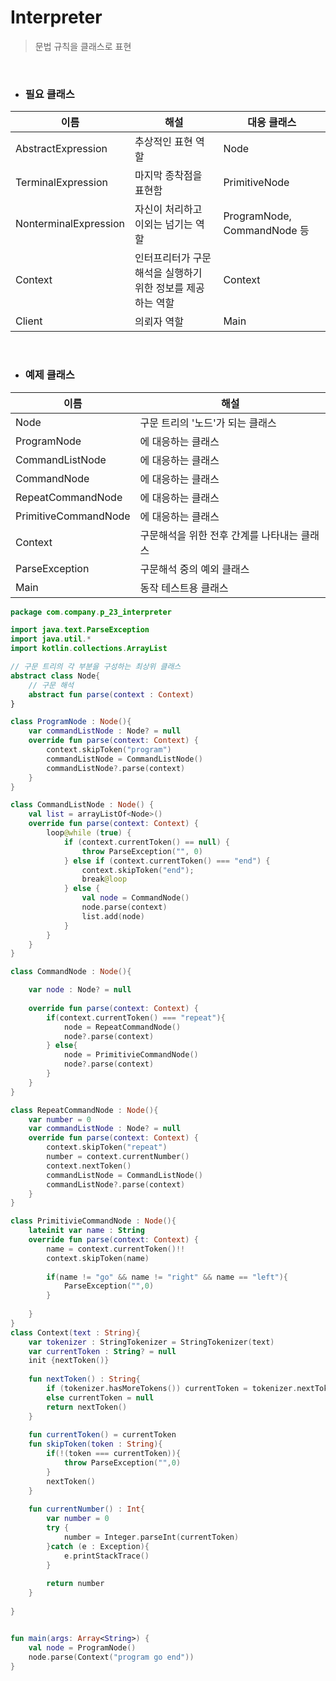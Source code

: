 # Interpreter 

> 문법 규칙을 클래스로 표현 

<br>

- ### 필요 클래스 

| 이름                  | 해설                                                       | 대응 클래스                 |
|-----------------------|------------------------------------------------------------|-----------------------------|
| AbstractExpression    | 추상적인 표현 역할                                         | Node                        |
| TerminalExpression    | 마지막 종착점을 표현함                                     | PrimitiveNode               |
| NonterminalExpression | 자신이 처리하고 이외는 넘기는 역할                         | ProgramNode, CommandNode 등 |
| Context               | 인터프리터가 구문해석을 실행하기 위한 정보를 제공하는 역할 | Context                     |
| Client                | 의뢰자 역할                                                | Main                        |

<br>


- ### 예제 클래스  


| 이름                 | 해설                                        |
|----------------------|---------------------------------------------|
| Node                 | 구문 트리의 '노드'가 되는 클래스            |
| ProgramNode          | <program> 에 대응하는 클래스                |
| CommandListNode      | <command list>에 대응하는 클래스            |
| CommandNode          | <command>에 대응하는 클래스                 |
| RepeatCommandNode    | <repeat command>에 대응하는 클래스          |
| PrimitiveCommandNode | <primitive command>에 대응하는 클래스       |
| Context              | 구문해석을 위한 전후 간계를 나타내는 클래스 |
| ParseException       | 구문해석 중의 예외 클래스                   |
| Main                 | 동작 테스트용 클래스                        |



```kotlin
package com.company.p_23_interpreter

import java.text.ParseException
import java.util.*
import kotlin.collections.ArrayList

// 구문 트리의 각 부분을 구성하는 최상위 클래스
abstract class Node{
    // 구문 해석
    abstract fun parse(context : Context)
}

class ProgramNode : Node(){
    var commandListNode : Node? = null
    override fun parse(context: Context) {
        context.skipToken("program")
        commandListNode = CommandListNode()
        commandListNode?.parse(context)
    }
}

class CommandListNode : Node() {
    val list = arrayListOf<Node>()
    override fun parse(context: Context) {
        loop@while (true) {
            if (context.currentToken() == null) {
                throw ParseException("", 0)
            } else if (context.currentToken() === "end") {
                context.skipToken("end");
                break@loop
            } else {
                val node = CommandNode()
                node.parse(context)
                list.add(node)
            }
        }
    }
}

class CommandNode : Node(){

    var node : Node? = null
    
    override fun parse(context: Context) {
        if(context.currentToken() === "repeat"){
            node = RepeatCommandNode()
            node?.parse(context)
        } else{
            node = PrimitivieCommandNode()
            node?.parse(context)
        }
    }
}

class RepeatCommandNode : Node(){
    var number = 0 
    var commandListNode : Node? = null
    override fun parse(context: Context) {
        context.skipToken("repeat")
        number = context.currentNumber()
        context.nextToken()
        commandListNode = CommandListNode()
        commandListNode?.parse(context)
    }
}

class PrimitivieCommandNode : Node(){
    lateinit var name : String
    override fun parse(context: Context) {
        name = context.currentToken()!!
        context.skipToken(name)
        
        if(name != "go" && name != "right" && name == "left"){
            ParseException("",0)
        }
        
    }
}
class Context(text : String){
    var tokenizer : StringTokenizer = StringTokenizer(text)
    var currentToken : String? = null
    init {nextToken()}
    
    fun nextToken() : String{
        if (tokenizer.hasMoreTokens()) currentToken = tokenizer.nextToken()
        else currentToken = null
        return nextToken()
    }
    
    fun currentToken() = currentToken
    fun skipToken(token : String){
        if(!(token === currentToken)){
            throw ParseException("",0)
        }
        nextToken()
    }
    
    fun currentNumber() : Int{
        var number = 0 
        try {
            number = Integer.parseInt(currentToken)
        }catch (e : Exception){
            e.printStackTrace()
        }
        
        return number
    }
    
}


fun main(args: Array<String>) {
    val node = ProgramNode()
    node.parse(Context("program go end"))
}
```
